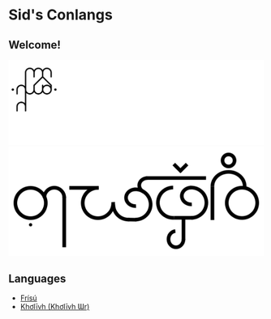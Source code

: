 # Sid's Conlangs

## Welcome!

![*fulhíthosa*](glyphs.svg)
![*nofuřylh*](gylhev_glyphs.svg)

## Languages

 * [Frísú](frisu)
 * [Khơlīvh \(Khơlīvh Ɯr\)](kholivh)



